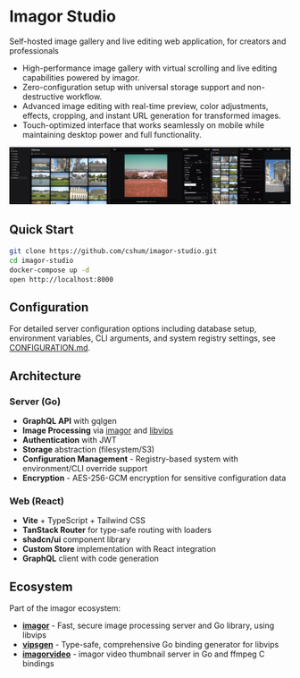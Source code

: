 # Imagor Studio

Self-hosted image gallery and live editing web application, for creators and professionals

* High-performance image gallery with virtual scrolling and live editing capabilities powered by imagor.
* Zero-configuration setup with universal storage support and non-destructive workflow.
* Advanced image editing with real-time preview, color adjustments, effects, cropping, and instant URL generation for transformed images.
* Touch-optimized interface that works seamlessly on mobile while maintaining desktop power and full functionality.

![Screenshots](assets/screenshots.jpg)

## Quick Start

```bash
git clone https://github.com/cshum/imagor-studio.git
cd imagor-studio
docker-compose up -d
open http://localhost:8000
```

## Configuration

For detailed server configuration options including database setup, environment variables, CLI arguments, and system registry settings, see [CONFIGURATION.md](CONFIGURATION.md).

## Architecture

### Server (Go)
- **GraphQL API** with gqlgen
- **Image Processing** via [imagor](https://github.com/cshum/imagor) and [libvips](https://github.com/libvips/libvips)
- **Authentication** with JWT
- **Storage** abstraction (filesystem/S3)
- **Configuration Management** - Registry-based system with environment/CLI override support
- **Encryption** - AES-256-GCM encryption for sensitive configuration data

### Web (React)
- **Vite** + TypeScript + Tailwind CSS
- **TanStack Router** for type-safe routing with loaders
- **shadcn/ui** component library
- **Custom Store** implementation with React integration
- **GraphQL** client with code generation

## Ecosystem

Part of the imagor ecosystem:

- **[imagor](https://github.com/cshum/imagor)** - Fast, secure image processing server and Go library, using libvips
- **[vipsgen](https://github.com/cshum/vipsgen)** - Type-safe, comprehensive Go binding generator for libvips
- **[imagorvideo](https://github.com/cshum/imagorvideo)** - imagor video thumbnail server in Go and ffmpeg C bindings
